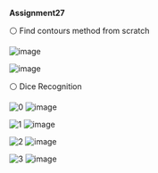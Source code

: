  **Assignment27**

⚪ Find contours method from scratch

![image](https://user-images.githubusercontent.com/76538787/161817085-b1290c28-dae9-417f-a1c4-6609762f964d.png)

![image](https://user-images.githubusercontent.com/76538787/161817150-2ef641a5-6b5b-46d3-926e-602ac0e255b6.png)


⚪ Dice Recognition

![0](https://user-images.githubusercontent.com/76538787/161817272-f8450fcf-4a97-4014-8403-b24c8283ccdc.jpg)
![image](https://user-images.githubusercontent.com/76538787/161817315-9b9811c6-cbeb-4346-9425-90474d895fe5.png)

![1](https://user-images.githubusercontent.com/76538787/161817337-17cfe19a-16cb-463d-b192-0a2f5e29cfda.jpg)
![image](https://user-images.githubusercontent.com/76538787/161817405-554f25e9-014a-41c6-acae-60be5d21bc1a.png)

![2](https://user-images.githubusercontent.com/76538787/161817414-d4b0a325-e0e9-4ed2-96e5-ddba0eb56675.jpg)
![image](https://user-images.githubusercontent.com/76538787/161817480-958f21a8-7932-4927-8498-e725ebe0f027.png)

![3](https://user-images.githubusercontent.com/76538787/161817488-841f08ef-44aa-4beb-ad1b-48cc884de743.jpg)
![image](https://user-images.githubusercontent.com/76538787/161817539-94e0c4aa-2fdd-4445-a9d7-59cd0dfbbab6.png)
